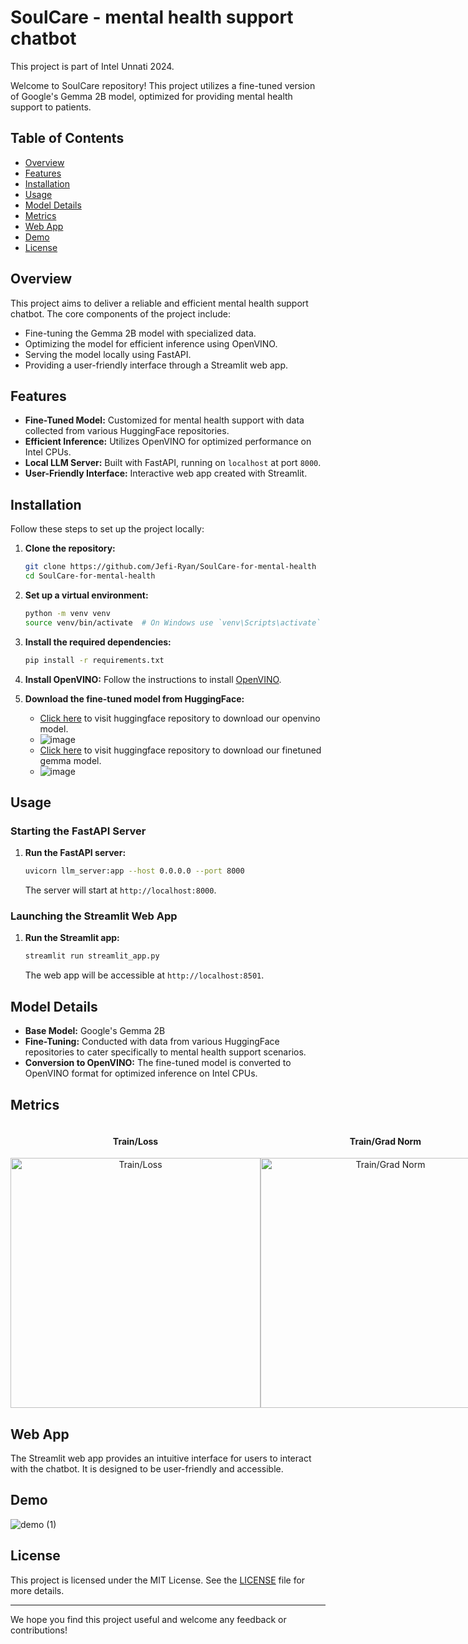 # SoulCare - mental health support chatbot

This project is part of Intel Unnati 2024.

Welcome to SoulCare repository! This project utilizes a fine-tuned version of Google's Gemma 2B model, optimized for providing mental health support to patients.

## Table of Contents

- [Overview](#overview)
- [Features](#features)
- [Installation](#installation)
- [Usage](#usage)
- [Model Details](#model-details)
- [Metrics](#metrics)
- [Web App](#web-app)
- [Demo](#demo)
- [License](#license)

## Overview

This project aims to deliver a reliable and efficient mental health support chatbot. The core components of the project include:

- Fine-tuning the Gemma 2B model with specialized data.
- Optimizing the model for efficient inference using OpenVINO.
- Serving the model locally using FastAPI.
- Providing a user-friendly interface through a Streamlit web app.

## Features

- **Fine-Tuned Model:** Customized for mental health support with data collected from various HuggingFace repositories.
- **Efficient Inference:** Utilizes OpenVINO for optimized performance on Intel CPUs.
- **Local LLM Server:** Built with FastAPI, running on `localhost` at port `8000`.
- **User-Friendly Interface:** Interactive web app created with Streamlit.

## Installation

Follow these steps to set up the project locally:

1. **Clone the repository:**
    ```bash
    git clone https://github.com/Jefi-Ryan/SoulCare-for-mental-health
    cd SoulCare-for-mental-health
    ```

2. **Set up a virtual environment:**
    ```bash
    python -m venv venv
    source venv/bin/activate  # On Windows use `venv\Scripts\activate`
    ```

3. **Install the required dependencies:**
    ```bash
    pip install -r requirements.txt
    ```

4. **Install OpenVINO:**
    Follow the instructions to install [OpenVINO](https://docs.openvino.ai/latest/openvino_docs_install_guides_installing_openvino.html).

5. **Download the fine-tuned model from HuggingFace:**
   - [Click here](https://huggingface.co/JefiRyan/gemma-2b-mental-health-4000-steps-openvino) to visit huggingface repository to download our openvino model.
   - ![image](https://github.com/Jefi-Ryan/SoulCare-for-mental-health/assets/114754832/1a1d0efc-7f8d-4c97-a447-e0c881c9b9ed)
   - [Click here](https://huggingface.co/JefiRyan/gemma-2b-it-mental-health-4000-steps) to visit huggingface repository to download our finetuned gemma model.
   - ![image](https://github.com/Jefi-Ryan/SoulCare-for-mental-health/assets/114754832/6a245ca1-9459-4775-abee-bc98cb76256a)



## Usage

### Starting the FastAPI Server

1. **Run the FastAPI server:**
    ```bash
    uvicorn llm_server:app --host 0.0.0.0 --port 8000
    ```

    The server will start at `http://localhost:8000`.

### Launching the Streamlit Web App

1. **Run the Streamlit app:**
    ```bash
    streamlit run streamlit_app.py
    ```

    The web app will be accessible at `http://localhost:8501`.

## Model Details

- **Base Model:** Google's Gemma 2B
- **Fine-Tuning:** Conducted with data from various HuggingFace repositories to cater specifically to mental health support scenarios.
- **Conversion to OpenVINO:** The fine-tuned model is converted to OpenVINO format for optimized inference on Intel CPUs.

## Metrics
<div style="display: flex; flex-direction: row; justify-content: space-around;">
  <div style="flex: 1; text-align: center;">
    <h4>Train/Loss</h4>
    <img src="https://github.com/Jefi-Ryan/SoulCare-for-mental-health/assets/114754832/e039f5a3-6d54-46d1-a686-e10750c1ed09" alt="Train/Loss" width="400"/>
  </div>
  <div style="flex: 1; text-align: center;">
    <h4>Train/Grad Norm</h4>
    <img src="https://github.com/Jefi-Ryan/SoulCare-for-mental-health/assets/114754832/ddfc33f2-be6d-4fe7-86fe-4456773dda67" alt="Train/Grad Norm" width="400"/>
  </div>
</div>


## Web App

The Streamlit web app provides an intuitive interface for users to interact with the chatbot. It is designed to be user-friendly and accessible.

## Demo

![demo (1)](https://github.com/Jefi-Ryan/SoulCare-for-mental-health/assets/114754832/ff7441aa-4288-4155-8aef-38414a884332)


## License

This project is licensed under the MIT License. See the [LICENSE](LICENSE) file for more details.

---

We hope you find this project useful and welcome any feedback or contributions!
